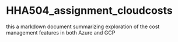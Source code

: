# HHA504_assignment_cloudcosts
this a markdown document summarizing exploration of the cost management features in both Azure and GCP
